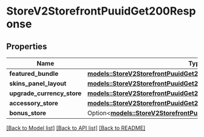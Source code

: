 # StoreV2StorefrontPuuidGet200Response

## Properties

Name | Type | Description | Notes
------------ | ------------- | ------------- | -------------
**featured_bundle** | [**models::StoreV2StorefrontPuuidGet200ResponseFeaturedBundle**](_store_v2_storefront__puuid__get_200_response_FeaturedBundle.md) |  | 
**skins_panel_layout** | [**models::StoreV2StorefrontPuuidGet200ResponseSkinsPanelLayout**](_store_v2_storefront__puuid__get_200_response_SkinsPanelLayout.md) |  | 
**upgrade_currency_store** | [**models::StoreV2StorefrontPuuidGet200ResponseUpgradeCurrencyStore**](_store_v2_storefront__puuid__get_200_response_UpgradeCurrencyStore.md) |  | 
**accessory_store** | [**models::StoreV2StorefrontPuuidGet200ResponseAccessoryStore**](_store_v2_storefront__puuid__get_200_response_AccessoryStore.md) |  | 
**bonus_store** | Option<[**models::StoreV2StorefrontPuuidGet200ResponseBonusStore**](_store_v2_storefront__puuid__get_200_response_BonusStore.md)> |  | [optional]

[[Back to Model list]](../README.md#documentation-for-models) [[Back to API list]](../README.md#documentation-for-api-endpoints) [[Back to README]](../README.md)


